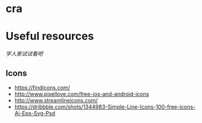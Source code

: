 # cra
# Useful resources

*学人家试试看吧*

## Icons

+ https://findicons.com/
+ http://www.pixellove.com/free-ios-and-android-icons
+ http://www.streamlineicons.com/
+ https://dribbble.com/shots/1344983-Simple-Line-Icons-100-free-icons-Ai-Eps-Svg-Psd
